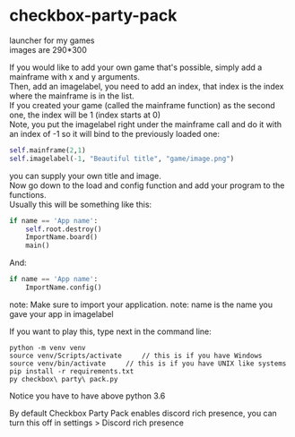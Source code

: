 # checkbox-party-pack  
launcher for my games  
images are 290*300    

If you would like to add your own game that's possible, simply add a mainframe with x and y arguments.  
Then, add an imagelabel, you need to add an index, that index is the index where the mainframe is in the list.  
If you created your game (called the mainframe function) as the second one, the index will be 1 (index starts at 0)  
Note, you put the imagelabel right under the mainframe call and do it with an index of -1 so it will bind to the previously loaded one:  
```py
self.mainframe(2,1)
self.imagelabel(-1, "Beautiful title", "game/image.png")
```
you can supply your own title and image.  
Now go down to the load and config function and add your program to the functions.  
Usually this will be something like this:
```py
if name == 'App name':
    self.root.destroy()
    ImportName.board()
    main()
```
And:
```py
if name == 'App name':
    ImportName.config()
```
note: Make sure to import your application.
note: name is the name you gave your app in imagelabel

If you want to play this, type next in the command line:
```
python -m venv venv
source venv/Scripts/activate     // this is if you have Windows
source venv/bin/activate     // this is if you have UNIX like systems
pip install -r requirements.txt
py checkbox\ party\ pack.py
```
Notice you have to have above python 3.6  
  
By default Checkbox Party Pack enables discord rich presence, you can turn this off in settings > Discord rich presence
